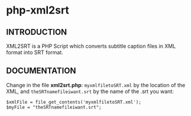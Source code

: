 # php-xml2srt

## INTRODUCTION

XML2SRT is a PHP Script which converts subtitle caption files in XML format into 
SRT format.

## DOCUMENTATION
Change in the file **xml2srt.php**: `myxmlfiletoSRT.xml` by the location of the XML, and `theSRTnamefileiwant.srt` by the name of the .srt you want:
```
$xmlFile = file_get_contents('myxmlfiletoSRT.xml');
$myFile = "theSRTnamefileiwant.srt";
```
